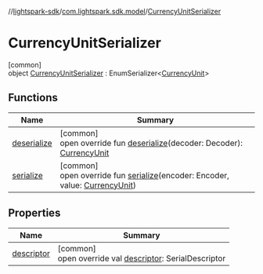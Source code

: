 //[lightspark-sdk](../../../index.md)/[com.lightspark.sdk.model](../index.md)/[CurrencyUnitSerializer](index.md)

# CurrencyUnitSerializer

[common]\
object [CurrencyUnitSerializer](index.md) : EnumSerializer&lt;[CurrencyUnit](../-currency-unit/index.md)&gt;

## Functions

| Name | Summary |
|---|---|
| [deserialize](../-withdrawal-request-status-serializer/index.md#-119773072%2FFunctions%2F-962664521) | [common]<br>open override fun [deserialize](../-withdrawal-request-status-serializer/index.md#-119773072%2FFunctions%2F-962664521)(decoder: Decoder): [CurrencyUnit](../-currency-unit/index.md) |
| [serialize](index.md#-621256206%2FFunctions%2F-962664521) | [common]<br>open override fun [serialize](index.md#-621256206%2FFunctions%2F-962664521)(encoder: Encoder, value: [CurrencyUnit](../-currency-unit/index.md)) |

## Properties

| Name | Summary |
|---|---|
| [descriptor](../-withdrawal-request-status-serializer/index.md#-54158242%2FProperties%2F-962664521) | [common]<br>open override val [descriptor](../-withdrawal-request-status-serializer/index.md#-54158242%2FProperties%2F-962664521): SerialDescriptor |
